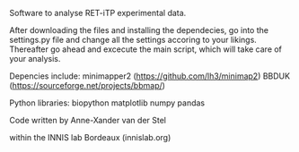 Software to analyse RET-iTP experimental data.

After downloading the files and installing the dependecies, 
go into the settings.py file and change all the settings accoring to your likings. 
Thereafter go ahead and excecute the main script, which will take care of your analysis.


Depencies include:
minimapper2 (https://github.com/lh3/minimap2)
BBDUK (https://sourceforge.net/projects/bbmap/)

Python libraries:
biopython
matplotlib
numpy
pandas

Code written by Anne-Xander van der Stel

within the INNIS lab Bordeaux (innislab.org)
